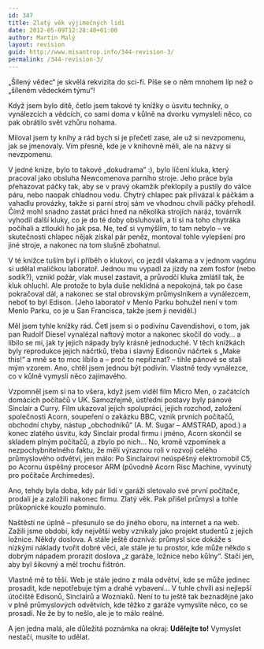 ```yaml
---
id: 347
title: Zlatý věk výjimečných lidí
date: 2012-05-09T12:28:40+01:00
author: Martin Malý
layout: revision
guid: http://www.misantrop.info/344-revision-3/
permalink: /344-revision-3/
---
```

&#8222;Šílený vědec&#8220; je skvělá rekvizita do sci-fi. Píše se o něm mnohem líp než o &#8222;šíleném vědeckém týmu&#8220;!

<!--more-->

Když jsem bylo dítě, četlo jsem takové ty knížky o úsvitu techniky, o vynálezcích a vědcích, co sami doma v kůlně na dvorku vymysleli něco, co pak obrátilo svět vzhůru nohama.

Miloval jsem ty knihy a rád bych si je přečetl zase, ale už si nevzpomenu, jak se jmenovaly. Vím přesně, kde je v knihovně měli, ale na názvy si nevzpomenu.

V jedné knize, bylo to takové &#8222;dokudrama&#8220; :), bylo líčení kluka, který pracoval jako obsluha Newcomenova parního stroje. Jeho práce byla přehazovat páčky tak, aby se v pravý okamžik překlopily a pustily do válce páru, nebo naopak chladnou vodu. Chytrý chlapec pak přivázal k páčkám a vahadlu provázky, takže si parní stroj sám ve vhodnou chvíli páčky přehodil. Čímž mohl snadno zastat práci hned na několika strojích naráz, továrník vyhodil další kluky, co je do té doby obsluhovali, a ti si na toho chytráka počíhali a ztloukli ho jak psa. Ne, teď si vymýšlím, to tam nebylo &#8211; ve skutečnosti chlapec nějak získal pár peněz, montoval tohle vylepšení pro jiné stroje, a nakonec na tom slušně zbohatnul.

V té knížce tuším byl i příběh o klukovi, co jezdil vlakama a v jednom vagónu si udělal maličkou laboratoř. Jednou mu vypadl za jízdy na zem fosfor (nebo sodík?), vznikl požár, vlak musel zastavit, a průvodčí kluka zmlátil tak, že kluk ohluchl. Ale protože to byla duše neklidná a nepokojná, tak po čase pokračoval dál, a nakonec se stal obrovským průmyslníkem a vynálezcem, neboť to byl Edison. (Jeho laboratoř v Menlo Parku bohužel není v tom Menlo Parku, co je u San Francisca, takže jsem ji neviděl.)

Měl jsem tyhle knížky rád. Četl jsem si o podivínu Cavendishovi, o tom, jak pan Rudolf Diesel vynalézal naftový motor a nakonec skočil do vody&#8230; a líbilo se mi, jak ty jejich nápady byly krásně jednoduché. V těch knížkách byly reprodukce jejich náčrtků, třeba i slavný Edisonův náčrtek s &#8222;Make this!&#8220; a mně se to moc líbilo a &#8211; proč to nepřiznat? &#8211; tihle pánové se stali mým vzorem. Ano, chtěl jsem jednou být podivín. Vlastně tedy vynálezce, co v kůlně vymyslí něco zajímavého.

Vzpomněl jsem si na to všera, když jsem viděl film Micro Men, o začátcích domácích počítačů v UK. Samozřejmě, ústřední postavy byly pánové Sinclair a Curry. Film ukazoval jejich spolupráci, jejich rozchod, založení společnosti Acorn, soupeření o zakázku BBC, vznik prvních počítačů, obchodní chyby, nástup &#8222;obchodníků&#8220; (A. M. Sugar &#8211; AMSTRAD, apod.) a konec zlatého úsvitu, kdy Sinclair prodal firmu i jméno, Acorn skončil se skladem plným počítačů, a zbylo po nich&#8230; No, kromě vzpomínek a nezpochybnitelného faktu, že měli výraznou roli v rozvoji celého průmyslového odvětví, jen málo: Po Sinclairovi neúspěšný elektromobil C5, po Acornu úspěšný procesor ARM (původně Acorn Risc Machine, vyvinutý pro počítače Archimedes).

Ano, tehdy byla doba, kdy pár lidí v garáži sletovalo své první počítače, prodali je a založili nakonec firmu. Zlatý věk. Pak přišel průmysl a tohle průkopnické kouzlo pominulo.

Naštěstí ne úplně &#8211; přesunulo se do jiného oboru, na internet a na web. Zažili jsme období, kdy největší weby vznikaly jako projekt studentů z jejich ložnice. Někdy doslova. A stále ještě doznívá: průmysl sice dokáže s nízkými náklady tvořit dobré věci, ale stále je tu prostor, kde může někdo s dobrým nápadem prorazit doslova &#8222;z garáže, ložnice nebo kůlny&#8220;. Stačí jen, aby byl šikovný a měl trochu fištrón.

Vlastně mě to těší. Web je stále jedno z mála odvětví, kde se může jedinec prosadit, kde nepotřebuje tým a drahé vybavení&#8230; V tuhle chvíli asi nejlepší útočiště Edisonů, Sinclairů a Wozniaků. Není to tu ještě tak beznadějné jako v plně průmyslových odvětvích, kde těžko z garáže vymyslíte něco, co se prosadí. Ne že by to nešlo, ale je to málo reálné.

A jen jedna malá, ale důležitá poznámka na okraj: **Udělejte to!** Vymyslet nestačí, musíte to udělat.